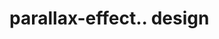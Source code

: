# parallax-effect.. design                                                                                                                                                                                                                           
                                     


